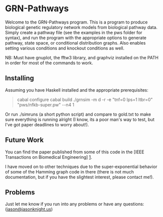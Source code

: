 GRN-Pathways
============
Welcome to the GRN-Pathways program. This is a program to produce biological 
genetic regulatory network models from biological pathway data. Simply create a 
pathway file (see the examples in the pws folder for syntax), and run the 
program with the appropriate options to generate pathway, state space, or 
conditional distribution graphs. Also enables setting various conditions and 
knockout conditions as well. 

NB: Must have gnuplot, the fftw3 library, and graphviz installed on the PATH in 
order for most of the commands to work. 

Installing
----------
Assuming you have Haskell installed and the appropriate prerequisites:

> cabal configure
> cabal build
> ./grnsim -m d -r -e "tnf=0 lps=1 ltbr=0" "pws/nfkb-super.pw" --n4 1

Or run ./simruns (a short python script) and compare to gold.txt to make sure 
everything is running alright (I know, its a poor man's way to test, but I've 
got paper deadlines to worry about!).

Future Work
-----------
You can find the paper published from some of this code in the [IEEE 
Transactions on Biomedical Engineering] [1].

I have moved on to other techniques due to the super-exponential behavior of 
some of the Hamming graph code in there (there is not much documentation, but 
if you have the slightest interest, please contact me!).

Problems
--------
Just let me know if you run into any problems or have any questions: 
(jason@jasonknight.us)

  [1]: http://ieeexplore.ieee.org/stamp/stamp.jsp?arnumber=06176008 "IEEE"
